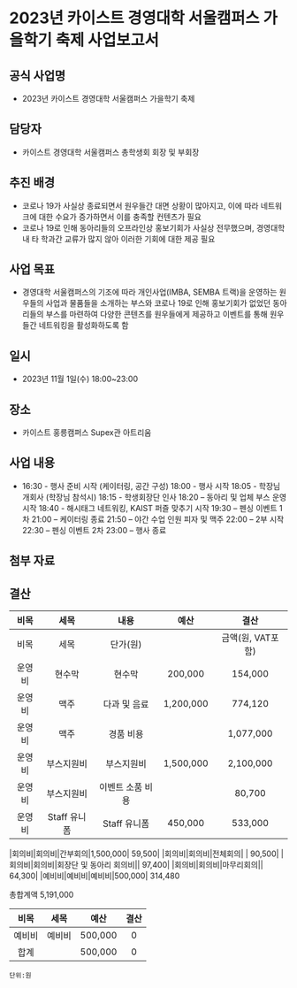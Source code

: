 2023년 카이스트 경영대학 서울캠퍼스 가을학기 축제 사업보고서
===


## 공식 사업명
- 2023년 카이스트 경영대학 서울캠퍼스 가을학기 축제

## 담당자
- 카이스트 경영대학 서울캠퍼스 총학생회 회장 및 부회장

## 추진 배경
- 코로나 19가 사실상 종료되면서 원우들간 대면 상황이 많아지고, 이에 따라 네트워크에 대한 수요가 증가하면서 이를 충족할 컨텐츠가 필요
- 코로나 19로 인해 동아리들의 오프라인상 홍보기회가 사실상 전무했으며, 경영대학 내 타 학과간 교류가 많지 않아 이러한 기회에 대한 제공 필요


## 사업 목표
- 경영대학 서울캠퍼스의 기조에 따라 개인사업(IMBA, SEMBA 트랙)을 운영하는 원우들의 사업과 물품들을 소개하는 부스와 코로나 19로 인해 홍보기회가 없었던 동아리들의 부스를 마련하여 다양한 콘텐츠를 원우들에게 제공하고 이벤트를 통해 원우들간 네트워킹을 활성화하도록 함

## 일시
- 2023년 11월 1일(수) 18:00~23:00

## 장소
- 카이스트 홍릉캠퍼스 Supex관 아트리움

## 사업 내용
- 16:30 - 행사 준비 시작 (케이터링, 공간 구성)
18:00 - 행사 시작
18:05 - 학장님 개회사 (학장님 참석시)
18:15 - 학생회장단 인사
18:20 – 동아리 및 업체 부스 운영 시작
18:40 - 해시태그 네트워킹, KAIST 퍼즐 맞추기 시작
19:30 – 펜싱 이벤트 1차
21:00 – 케이터링 종료
21:50 – 야간 수업 인원 피자 및 맥주
22:00 – 2부 시작
22:30 – 펜싱 이벤트 2차
23:00 – 행사 종료

## 첨부 자료

## 결산

|  **비목** |   **세목**   | **내용**   | **예산** |	**결산**	|
|:----------:|:------------:|:--------:|:--------:|:--------:|
|비목|	세목|	단가(원)|	|	금액(원, VAT포함)|
|운영비|현수막|현수막| 200,000|154,000|
|운영비|맥주|다과 및 음료|1,200,000	|	774,120|
|운영비|맥주|경품 비용|		|1,077,000|
|운영비|부스지원비|부스지원비|	1,500,000	|2,100,000|
|운영비|부스지원비|이벤트 소품 비용|	|	80,700|
|운영비|Staff 유니폼|Staff 유니폼|450,000|		533,000|

|회의비|회의비|간부회의|1,500,000|		59,500|
|회의비|회의비|전체회의|	|	90,500|
|회의비|회의비|회장단 및 동아리 회의비||		97,400|
|회의비|회의비|마무리회의||		64,300|
|예비비|예비비|예비비|500,000|			314,480

총합계액	5,191,000



|  **비목** |   **세목**   | **예산** |	**결산**	|
|:----------:|:------------:|:--------:|:--------:|
|	예비비	|	예비비	|	500,000	|	0	|
|	합계		|			|	500,000	|	0	|

	단위:원
